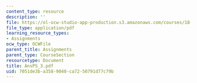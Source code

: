 ```yaml
---
content_type: resource
description: ''
file: https://ol-ocw-studio-app-production.s3.amazonaws.com/courses/18-04-complex-variables-with-applications-fall-1999/7051de3ba3589040ca7250791d77c79b_AnsPS_3.pdf
file_type: application/pdf
learning_resource_types:
- Assignments
ocw_type: OCWFile
parent_title: Assignments
parent_type: CourseSection
resourcetype: Document
title: AnsPS_3.pdf
uid: 7051de3b-a358-9040-ca72-50791d77c79b
---
```

